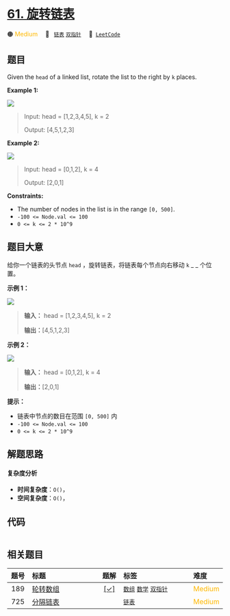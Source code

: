 # [61. 旋转链表](https://leetcode.com/problems/rotate-list)

🟠 <font color=#ffb800>Medium</font>&emsp; 🔖&ensp; [`链表`](/outline/tag/linked-list.md) [`双指针`](/outline/tag/two-pointers.md)&emsp; 🔗&ensp;[`LeetCode`](https://leetcode.com/problems/rotate-list)

## 题目

Given the `head` of a linked list, rotate the list to the right by `k` places.



**Example 1:**

![](https://assets.leetcode.com/uploads/2020/11/13/rotate1.jpg)

> Input: head = [1,2,3,4,5], k = 2
> 
> Output: [4,5,1,2,3]

**Example 2:**

![](https://assets.leetcode.com/uploads/2020/11/13/roate2.jpg)

> Input: head = [0,1,2], k = 4
> 
> Output: [2,0,1]

**Constraints:**

  * The number of nodes in the list is in the range `[0, 500]`.
  * `-100 <= Node.val <= 100`
  * `0 <= k <= 2 * 10^9`


## 题目大意

给你一个链表的头节点 `head` ，旋转链表，将链表每个节点向右移动 `k` _ _ 个位置。



**示例 1：**

![](https://assets.leetcode.com/uploads/2020/11/13/rotate1.jpg)

> 
> 
> 
> 
> 
> **输入：** head = [1,2,3,4,5], k = 2
> 
> **输出：**[4,5,1,2,3]
> 
> 

**示例 2：**

![](https://assets.leetcode.com/uploads/2020/11/13/roate2.jpg)

> 
> 
> 
> 
> 
> **输入：** head = [0,1,2], k = 4
> 
> **输出：**[2,0,1]
> 
> 



**提示：**

  * 链表中节点的数目在范围 `[0, 500]` 内
  * `-100 <= Node.val <= 100`
  * `0 <= k <= 2 * 10^9`


## 解题思路

#### 复杂度分析

- **时间复杂度**：`O()`，
- **空间复杂度**：`O()`，

## 代码

```javascript

```

## 相关题目

<!-- prettier-ignore -->
| 题号 | 标题 | 题解 | 标签 | 难度 |
| :------: | :------ | :------: | :------ | :------ |
| 189 | [轮转数组](https://leetcode.com/problems/rotate-array) | [[✓]](/problem/0189.md) |  [`数组`](/outline/tag/array.md) [`数学`](/outline/tag/math.md) [`双指针`](/outline/tag/two-pointers.md) | <font color=#ffb800>Medium</font> |
| 725 | [分隔链表](https://leetcode.com/problems/split-linked-list-in-parts) |  |  [`链表`](/outline/tag/linked-list.md) | <font color=#ffb800>Medium</font> |

<style>
.blue {
    background-color: #096dd9;
    padding: 0.25rem 0.5rem;
    margin: 0;
    font-size: 0.85em;
    border-radius: 3px;
    color: white;
    font-weight: 500;
}
table th:first-of-type { width: 10%; }
table th:nth-of-type(2) { width: 35%; }
table th:nth-of-type(3) { width: 10%; }
table th:nth-of-type(4) { width: 35%; }
table th:nth-of-type(5) { width: 10%; }
</style>
